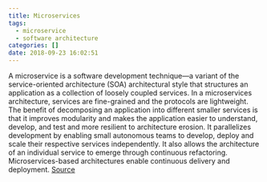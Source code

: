 ```yaml
---
title: Microservices
tags:
  - microservice
  - software architecture
categories: []
date: 2018-09-23 16:02:51
---
```


A microservice is a software development technique—a variant of the service-oriented architecture (SOA) architectural style that structures an application as a collection of loosely coupled services. In a microservices architecture, services are fine-grained and the protocols are lightweight. The benefit of decomposing an application into different smaller services is that it improves modularity and makes the application easier to understand, develop, and test and more resilient to architecture erosion. It parallelizes development by enabling small autonomous teams to develop, deploy and scale their respective services independently. It also allows the architecture of an individual service to emerge through continuous refactoring. Microservices-based architectures enable continuous delivery and deployment.
[Source](https://en.wikipedia.org/wiki/Microservices)